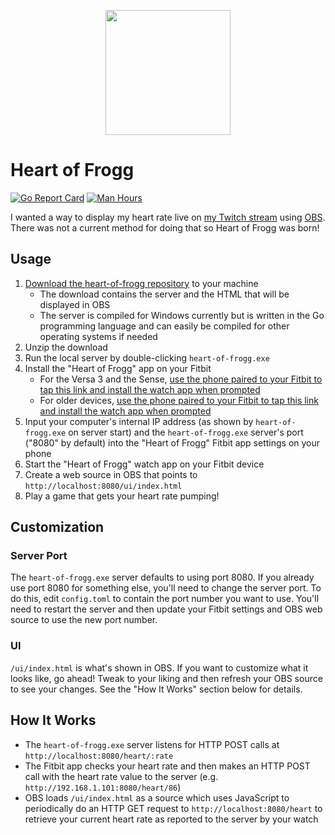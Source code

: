 <p align="center">
    <img src="https://media.giphy.com/media/4cdIVYlOzIz6Rswdh6/giphy.gif" width="200">
</p>

# Heart of Frogg

[![Go Report Card](https://goreportcard.com/badge/github.com/jessemillar/heart-of-frogg)](https://goreportcard.com/report/github.com/jessemillar/heart-of-frogg) [![Man Hours](https://img.shields.io/endpoint?url=https%3A%2F%2Fmh.jessemillar.com%2Fhours%3Frepo%3Dhttps%3A%2F%2Fgithub.com%2Fjessemillar%2Fheart-of-frogg.git)](https://jessemillar.com/r/man-hours)

I wanted a way to display my heart rate live on [my Twitch stream](http://jessemillar.com/r/twitch) using [OBS](https://obsproject.com/). There was not a current method for doing that so Heart of Frogg was born!

## Usage

1. [Download the heart-of-frogg repository](https://github.com/bfroggio/heart-of-frogg/archive/refs/heads/main.zip) to your machine
    - The download contains the server and the HTML that will be displayed in OBS
    - The server is compiled for Windows currently but is written in the Go programming language and can easily be compiled for other operating systems if needed
1. Unzip the download
1. Run the local server by double-clicking `heart-of-frogg.exe`
1. Install the "Heart of Frogg" app on your Fitbit
    - For the Versa 3 and the Sense, [use the phone paired to your Fitbit to tap this link and install the watch app when prompted](https://gallery.fitbit.com/details/18706b64-15d2-4e58-a2c1-3ff4e3093bd3)
    - For older devices, [use the phone paired to your Fitbit to tap this link and install the watch app when prompted](https://gallery.fitbit.com/details/bd7f772f-b717-4dad-920d-540c0e32722c)
1. Input your computer's internal IP address (as shown by `heart-of-frogg.exe` on server start) and the `heart-of-frogg.exe` server's port ("8080" by default) into the "Heart of Frogg" Fitbit app settings on your phone
1. Start the "Heart of Frogg" watch app on your Fitbit device
1. Create a web source in OBS that points to `http://localhost:8080/ui/index.html`
1. Play a game that gets your heart rate pumping!

## Customization

### Server Port

The `heart-of-frogg.exe` server defaults to using port 8080. If you already use port 8080 for something else, you'll need to change the server port. To do this, edit `config.toml` to contain the port number you want to use. You'll need to restart the server and then update your Fitbit settings and OBS web source to use the new port number.

### UI

`/ui/index.html` is what's shown in OBS. If you want to customize what it looks like, go ahead! Tweak to your liking and then refresh your OBS source to see your changes. See the "How It Works" section below for details.

## How It Works

- The `heart-of-frogg.exe` server listens for HTTP POST calls at `http://localhost:8080/heart/:rate`
- The Fitbit app checks your heart rate and then makes an HTTP POST call with the heart rate value to the server (e.g. `http://192.168.1.101:8080/heart/86`)
- OBS loads `/ui/index.html` as a source which uses JavaScript to periodically do an HTTP GET request to `http://localhost:8080/heart` to retrieve your current heart rate as reported to the server by your watch
